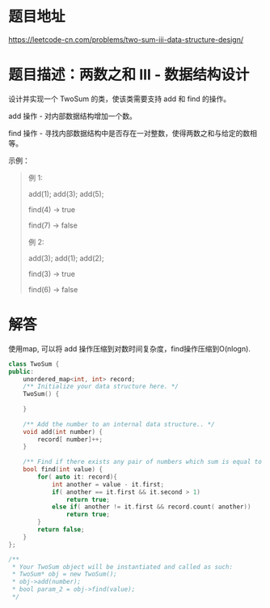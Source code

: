 # 题目地址

https://leetcode-cn.com/problems/two-sum-iii-data-structure-design/

# 题目描述：两数之和 III - 数据结构设计
设计并实现一个 TwoSum 的类，使该类需要支持 add 和 find 的操作。

add 操作 -  对内部数据结构增加一个数。

find 操作 - 寻找内部数据结构中是否存在一对整数，使得两数之和与给定的数相等。

示例：
>例 1:
>
>add(1); add(3); add(5);
>
>find(4) -> true
>
>find(7) -> false
>
>例 2:
>
>add(3); add(1); add(2);
>
>find(3) -> true
>
>find(6) -> false


# 解答
使用map, 可以将 add 操作压缩到对数时间复杂度，find操作压缩到O(nlogn).

```cpp
class TwoSum {
public:
    unordered_map<int, int> record;
    /** Initialize your data structure here. */
    TwoSum() {
        
    }
    
    /** Add the number to an internal data structure.. */
    void add(int number) {
        record[ number]++;
    }
    
    /** Find if there exists any pair of numbers which sum is equal to the value. */
    bool find(int value) {
        for( auto it: record){
            int another = value - it.first;
            if( another == it.first && it.second > 1)
                return true;
            else if( another != it.first && record.count( another))
                return true;
        }
        return false;
    }
};

/**
 * Your TwoSum object will be instantiated and called as such:
 * TwoSum* obj = new TwoSum();
 * obj->add(number);
 * bool param_2 = obj->find(value);
 */
```
